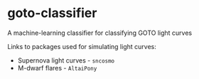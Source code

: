 # goto-classifier
A machine-learning classifier for classifying GOTO light curves

Links to packages used for simulating light curves:
- Supernova light curves - `sncosmo`
- M-dwarf flares - `AltaiPony`
